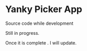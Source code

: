 # Yanky Picker App
Source code while development


Still in progress.



Once it is complete . I will update.
